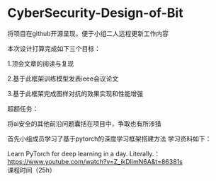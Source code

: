 # CyberSecurity-Design-of-Bit
将项目在github开源呈现，便于小组二人远程更新工作内容

本次设计打算完成如下三个目标：

1.顶会文章的阅读与复现

2.基于此框架训练模型发表ieee会议论文

3.基于此框架完成图样对抗的效果实现和性能增强

超额任务：

将ai安全的其他前沿问题囊括在项目中，争取也有所涉猎

首先小组成员学习了基于pytorch的深度学习框架搭建方法 
学习资料如下：

Learn PyTorch for deep learning in a day. Literally.：https://www.youtube.com/watch?v=Z_ikDlimN6A&t=86381s 课程时间（25h）

